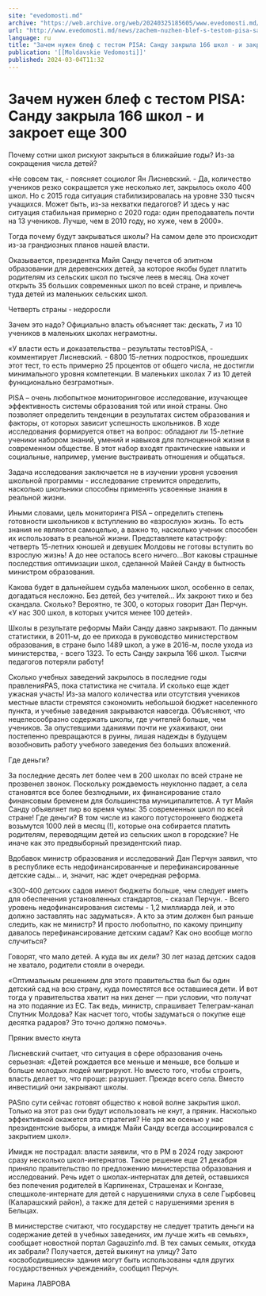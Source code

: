 ```yaml
---
site: "evedomosti.md"
archive: "https://web.archive.org/web/20240325185605/www.evedomosti.md/news/zachem-nuzhen-blef-s-testom-pisa-sandu-zakryla-166-shkol-i-z"
url: "http://www.evedomosti.md/news/zachem-nuzhen-blef-s-testom-pisa-sandu-zakryla-166-shkol-i-z"
language: ru
title: "Зачем нужен блеф с тестом PISA: Санду закрыла 166 школ - и закроет еще 300"
publication: '[[Moldavskie Vedomosti]]'
published: 2024-03-04T11:32
---
```


# Зачем нужен блеф с тестом PISA: Санду закрыла 166 школ - и закроет еще 300

Почему сотни школ рискуют закрыться в ближайшие годы? Из-за сокращения числа детей?

«Не совсем так, - поясняет социолог Ян Лисневский. - Да, количество учеников резко сокращается уже несколько лет, закрылось около 400 школ. Но с 2015 года ситуация стабилизировалась на уровне 330 тысяч учащихся. Может быть, из-за нехватки педагогов? И здесь у нас ситуация стабильная примерно с 2020 года: один преподаватель почти на 13 учеников. Лучше, чем в 2010 году, но хуже, чем в 2000».

Тогда почему будут закрываться школы? На самом деле это происходит из-за грандиозных планов нашей власти.

Оказывается, президентка Майя Санду печется об элитном образовании для деревенских детей, за которое якобы будет платить родителям из сельских школ по тысяче леев в месяц. Она хочет открыть 35 больших современных школ по всей стране, и привлечь туда детей из маленьких сельских школ.

Четверть страны - недоросли

Зачем это надо? Официально власть объясняет так: дескать, 7 из 10 учеников в маленьких школах неграмотны.

«У власти есть и доказательства – результаты тестовPISA, - комментирует Лисневский. - 6800 15-летних подростков, прошедших этот тест, то есть примерно 25 процентов от общего числа, не достигли минимального уровня компетенции. В маленьких школах 7 из 10 детей функционально безграмотны».

PISA – очень любопытное мониторинговое исследование, изучающее эффективность системы образования той или иной страны. Оно позволяет определить тенденции в результатах систем образования и факторы, от которых зависит успешность школьников. В ходе исследования формируется ответ на вопрос: обладают ли 15-летние ученики набором знаний, умений и навыков для полноценной жизни в современном обществе. В этот набор входят практические навыки и социальные, например, умение выстраивать отношения и общаться.

Задача исследования заключается не в изучении уровня усвоения школьной программы - исследование стремится определить, насколько школьники способны применять усвоенные знания в реальной жизни.

Иными словами, цель мониторинга PISA – определить степень готовности школьников к вступлению во «взрослую» жизнь. То есть знания не являются самоцелью, а важно то, насколько ученик способен их использовать в реальной жизни. Представляете катастрофу: четверть 15-летних юношей и девушек Молдовы не готовы вступить во взрослую жизнь! А до нее осталось всего ничего…Вот каковы страшные последствия оптимизации школ, сделанной Майей Санду в бытность министром образования.

Какова будет в дальнейшем судьба маленьких школ, особенно в селах, догадаться несложно. Без детей, без учителей… Их закроют тихо и без скандала. Сколько? Вероятно, те 300, о которых говорит Дан Перчун. «У нас 300 школ, в которых учится менее 100 детей».

Школы в результате реформы Майи Санду давно закрывают. По данным статистики, в 2011-м, до ее прихода в руководство министерством образования, в стране было 1489 школ, а уже в 2016-м, после ухода из министерства, - всего 1323. То есть Санду закрыла 166 школ. Тысячи педагогов потеряли работу!

Сколько учебных заведений закрылось в последние годы правленияPAS, пока статистика не считала. И сколько еще ждет ужасная участь! Из-за малого количества или отсутствия учеников местные власти стремятся сэкономить небольшой бюджет населенного пункта, и учебные заведения закрываются навсегда. Объясняют, что нецелесообразно содержать школы, где учителей больше, чем учеников. За опустевшими зданиями почти не ухаживают, они постепенно превращаются в руины, лишая надежды в будущем возобновить работу учебного заведения без больших вложений.

Где деньги?

За последние десять лет более чем в 200 школах по всей стране не прозвенел звонок. Поскольку рождаемость неуклонно падает, а села становятся все более безлюдными, их финансирование стало финансовым бременем для большинства муниципалитетов. А тут Майя Санду объявляет пир во время чумы: 35 современных школ по всей стране! Где деньги? В том числе из какого потустороннего бюджета возьмутся 1000 лей в месяц (!), которые она собирается платить родителям, переводящим детей из сельских школ в городские? Не иначе как это предвыборный президентский пиар.

Вдобавок министр образования и исследований Дан Перчун заявил, что в республике есть недофинансированные и перефинансированные детские сады... и, значит, нас ждет очередная реформа.

«300-400 детских садов имеют бюджеты больше, чем следует иметь для обеспечения установленных стандартов, - сказал Перчун. - Всего уровень недофинансирования системы - 1,2 миллиарда лей, и это должно заставлять нас задуматься». А кто за этим должен был раньше следить, как не министр? И просто любопытно, по какому принципу давалось перефинансирование детским садам? Как оно вообще могло случиться?

Говорят, что мало детей. А куда вы их дели? 30 лет назад детских садов не хватало, родители стояли в очереди.

«️Оптимальным решением для этого правительства был бы один детский сад на всю страну, куда поместятся все оставшиеся дети. И вот тогда у правительства хватит на них денег — при условии, что получат на это подаяние из ЕС. Так ведь, министр, спрашивает Телеграм-канал Спутник Молдова? Как насчет того, чтобы задуматься о покупке еще десятка радаров? Это точно должно помочь».

Пряник вместо кнута

Лисневский считает, что ситуация в сфере образования очень серьезная: «Детей рождается все меньше и меньше, все больше и больше молодых людей мигрируют. Но вместо того, чтобы строить, власть делает то, что проще: разрушает. Прежде всего села. Вместо инвестиций они закрывают школы.

PASпо сути сейчас готовят общество к новой волне закрытия школ. Только на этот раз они будут использовать не кнут, а пряник. Насколько эффективной окажется эта стратегия? Не зря же осенью у нас президентские выборы, а имидж Майи Санду всегда ассоциировался с закрытием школ».

Имидж не пострадал: власти заявили, что в РМ в 2024 году закроют сразу несколько школ-интернатов. Такое решение еще 21 декабря приняло правительство по предложению министерства образования и исследований. Речь идет о школах-интернатах для детей, оставшихся без попечения родителей в Карпиненах, Страшенах и Конгазе, спецшколе-интернате для детей с нарушениями слуха в селе Гырбовец (Каларашский район), а также для детей с нарушениями зрения в Бельцах.

В министерстве считают, что государству не следует тратить деньги на содержание детей в учебных заведениях, им лучше жить «в семьях», сообщает новостной портал Gagauzinfo.md. В тех самых семьях, откуда их забрали? Получается, детей выкинут на улицу? Зато «освободившиеся» здания могут быть использованы «для других государственных учреждений», сообщил Перчун.

Марина ЛАВРОВА